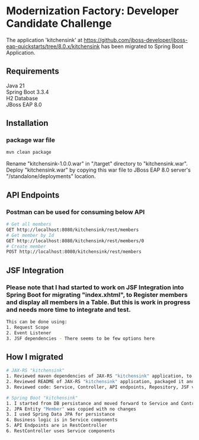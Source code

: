 # Modernization Factory: Developer Candidate Challenge

The application 'kitchensink' at https://github.com/jboss-developer/jboss-eap-quickstarts/tree/8.0.x/kitchensink has been migrated to Spring Boot Application.

## Requirements
Java 21  
Spring Boot 3.3.4  
H2 Database  
JBoss EAP 8.0  

## Installation
### package war file
```sh
mvn clean package
```
Rename "kitchensink-1.0.0.war" in "/target" directory to "kitchensink.war".    
Deploy "kitchensink.war" by copying this war file to JBoss EAP 8.0 server's "/standalone/deployments" location.  

## API Endpoints
### Postman can be used for consuming below API
```sh
# Get all members
GET http://localhost:8080/kitchensink/rest/members
# Get member by Id
GET http://localhost:8080/kitchensink/rest/members/0
# Create member
POST http://localhost:8080/kitchensink/rest/members
```
## JSF Integration
### Please note that I had started to work on JSF Integration into Spring Boot for migrating "index.xhtml", to Register members and display all members in a Table. But this is work in progress and needs more time to integrate and test.
```sh
This can be done using:
1. Request Scope
2. Event Listener
3. JSF dependencies - There seems to be few options here
```
## How I migrated
```sh
# JAX-RS "kitchensink"
1. Reviewed maven dependencies of JAX-RS "kitchensink" application, to understand frameworks and libraries used.
2. Reviewed README of JAX-RS "kitchensink" application, packaged it and deployed to JBoss EAP 8.0
3. Reviewed code: Service, Controller, API endpoints, Repository, JSF view and H2 tables

# Spring Boot "kitchensink"
1. I started from DB persistance and moved forward to Service and Controller
2. JPA Entity "Member" was copied with no changes
3. I used Spring Data JPA for persistance
4. Business logic is in Service components
5. API Endpoints are in RestController
6. RestController uses Service components
```